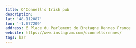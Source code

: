 ```yaml
---
title: O'Connell's Irish pub
description:
lat: '48.112087'
lon: '-1.677209'
address: 6 Place du Parlement de Bretagne Rennes France
website: https://www.instagram.com/oconnellsrennes/
tags: bar
---
```

